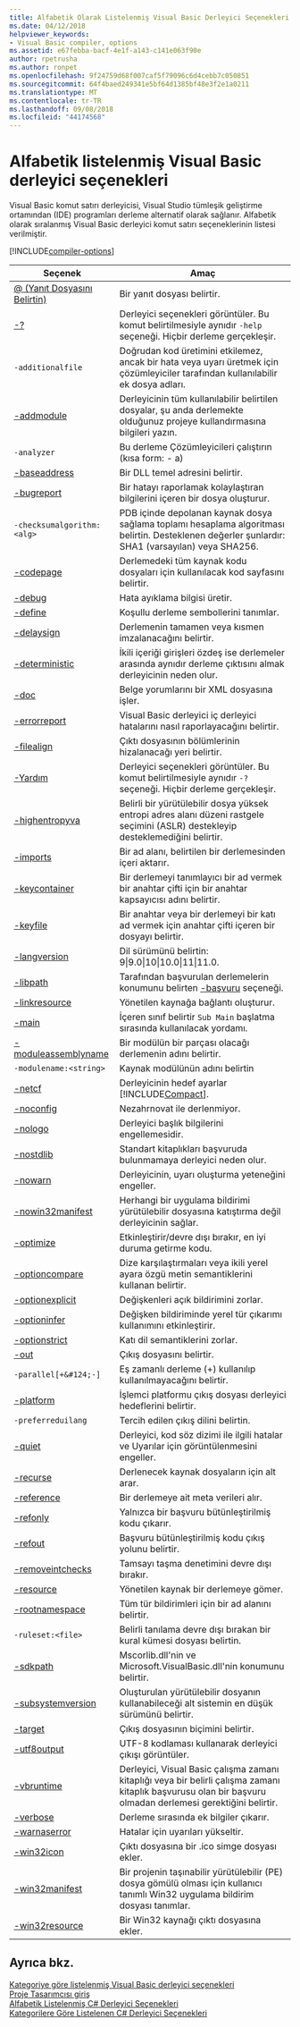 ```yaml
---
title: Alfabetik Olarak Listelenmiş Visual Basic Derleyici Seçenekleri
ms.date: 04/12/2018
helpviewer_keywords:
- Visual Basic compiler, options
ms.assetid: e67febba-bacf-4e1f-a143-c141e063f90e
author: rpetrusha
ms.author: ronpet
ms.openlocfilehash: 9f24759d68f007caf5f79096c6d4cebb7c050851
ms.sourcegitcommit: 64f4baed249341e5bf64d1385bf48e3f2e1a0211
ms.translationtype: MT
ms.contentlocale: tr-TR
ms.lasthandoff: 09/08/2018
ms.locfileid: "44174568"
---
```

# <a name="visual-basic-compiler-options-listed-alphabetically"></a>Alfabetik listelenmiş Visual Basic derleyici seçenekleri
Visual Basic komut satırı derleyicisi, Visual Studio tümleşik geliştirme ortamından (IDE) programları derleme alternatif olarak sağlanır. Alfabetik olarak sıralanmış Visual Basic derleyici komut satırı seçeneklerinin listesi verilmiştir.  

[!INCLUDE[compiler-options](~/includes/compiler-options.md)]
  
|Seçenek|Amaç|  
|------------|-------------|  
|[@ (Yanıt Dosyasını Belirtin)](../../../visual-basic/reference/command-line-compiler/specify-response-file.md)|Bir yanıt dosyası belirtir.|  
|[-?](../../../visual-basic/reference/command-line-compiler/help.md)|Derleyici seçenekleri görüntüler. Bu komut belirtilmesiyle aynıdır `-help` seçeneği. Hiçbir derleme gerçekleşir.|  
|`-additionalfile`|Doğrudan kod üretimini etkilemez, ancak bir hata veya uyarı üretmek için çözümleyiciler tarafından kullanılabilir ek dosya adları.|  
|[-addmodule](../../../visual-basic/reference/command-line-compiler/addmodule.md)|Derleyicinin tüm kullanılabilir belirtilen dosyalar, şu anda derlemekte olduğunuz projeye kullandırmasına bilgileri yazın.|  
|`-analyzer`|Bu derleme Çözümleyicileri çalıştırın (kısa form: - a)|  
|[-baseaddress](../../../visual-basic/reference/command-line-compiler/baseaddress.md)|Bir DLL temel adresini belirtir.|  
|[-bugreport](../../../visual-basic/reference/command-line-compiler/bugreport.md)|Bir hatayı raporlamak kolaylaştıran bilgilerini içeren bir dosya oluşturur.|  
|`-checksumalgorithm:<alg>`|PDB içinde depolanan kaynak dosya sağlama toplamı hesaplama algoritması belirtin.  Desteklenen değerler şunlardır: SHA1 (varsayılan) veya SHA256.|  
|[-codepage](../../../visual-basic/reference/command-line-compiler/codepage.md)|Derlemedeki tüm kaynak kodu dosyaları için kullanılacak kod sayfasını belirtir.|  
|[-debug](../../../visual-basic/reference/command-line-compiler/debug.md)|Hata ayıklama bilgisi üretir.|  
|[-define](../../../visual-basic/reference/command-line-compiler/define.md)|Koşullu derleme sembollerini tanımlar.|  
|[-delaysign](../../../visual-basic/reference/command-line-compiler/delaysign.md)|Derlemenin tamamen veya kısmen imzalanacağını belirtir.|  
|[-deterministic](../../../visual-basic/reference/command-line-compiler/deterministic.md)|İkili içeriği girişleri özdeş ise derlemeler arasında aynıdır derleme çıktısını almak derleyicinin neden olur.|
|[-doc](../../../visual-basic/reference/command-line-compiler/doc.md)|Belge yorumlarını bir XML dosyasına işler.|  
|[-errorreport](../../../visual-basic/reference/command-line-compiler/errorreport.md)|Visual Basic derleyici iç derleyici hatalarını nasıl raporlayacağını belirtir.|  
|[-filealign](../../../visual-basic/reference/command-line-compiler/filealign.md)|Çıktı dosyasının bölümlerinin hizalanacağı yeri belirtir.|  
|[-Yardım](../../../visual-basic/reference/command-line-compiler/help.md)|Derleyici seçenekleri görüntüler. Bu komut belirtilmesiyle aynıdır `-?` seçeneği. Hiçbir derleme gerçekleşir.|  
|[-highentropyva](../../../visual-basic/reference/command-line-compiler/highentropyva.md)|Belirli bir yürütülebilir dosya yüksek entropi adres alanı düzeni rastgele seçimini (ASLR) destekleyip desteklemediğini belirtir.|  
|[-imports](../../../visual-basic/reference/command-line-compiler/imports.md)|Bir ad alanı, belirtilen bir derlemesinden içeri aktarır.|  
|[-keycontainer](../../../visual-basic/reference/command-line-compiler/keycontainer.md)|Bir derlemeyi tanımlayıcı bir ad vermek bir anahtar çifti için bir anahtar kapsayıcısı adını belirtir.|  
|[-keyfile](../../../visual-basic/reference/command-line-compiler/keyfile.md)|Bir anahtar veya bir derlemeyi bir katı ad vermek için anahtar çifti içeren bir dosyayı belirtir.|  
|[-langversion](../../../visual-basic/reference/command-line-compiler/langversion.md)|Dil sürümünü belirtin: 9&#124;9.0&#124;10&#124;10.0&#124;11&#124;11.0.|  
|[-libpath](../../../visual-basic/reference/command-line-compiler/libpath.md)|Tarafından başvurulan derlemelerin konumunu belirten [-başvuru](../../../visual-basic/reference/command-line-compiler/reference.md) seçeneği.|  
|[-linkresource](../../../visual-basic/reference/command-line-compiler/linkresource.md)|Yönetilen kaynağa bağlantı oluşturur.|  
|[-main](../../../visual-basic/reference/command-line-compiler/main.md)|İçeren sınıf belirtir `Sub Main` başlatma sırasında kullanılacak yordamı.|  
|[-moduleassemblyname](../../../visual-basic/reference/command-line-compiler/moduleassemblyname.md)|Bir modülün bir parçası olacağı derlemenin adını belirtir.|  
|`-modulename:<string>`|Kaynak modülünün adını belirtin|  
|[-netcf](../../../visual-basic/reference/command-line-compiler/netcf.md)|Derleyicinin hedef ayarlar [!INCLUDE[Compact](~/includes/compact-md.md)].|  
|[-noconfig](../../../visual-basic/reference/command-line-compiler/noconfig.md)|Nezahrnovat ile derlenmiyor.|  
|[-nologo](../../../visual-basic/reference/command-line-compiler/nologo.md)|Derleyici başlık bilgilerini engellemesidir.|  
|[-nostdlib](../../../visual-basic/reference/command-line-compiler/nostdlib.md)|Standart kitaplıkları başvuruda bulunmamaya derleyici neden olur.|  
|[-nowarn](../../../visual-basic/reference/command-line-compiler/nowarn.md)|Derleyicinin, uyarı oluşturma yeteneğini engeller.|  
|[-nowin32manifest](../../../visual-basic/reference/command-line-compiler/nowin32manifest.md)|Herhangi bir uygulama bildirimi yürütülebilir dosyasına katıştırma değil derleyicinin sağlar.|  
|[-optimize](../../../visual-basic/reference/command-line-compiler/optimize.md)|Etkinleştirir/devre dışı bırakır, en iyi duruma getirme kodu.|  
|[-optioncompare](../../../visual-basic/reference/command-line-compiler/optioncompare.md)|Dize karşılaştırmaları veya ikili yerel ayara özgü metin semantiklerini kullanan belirtir.|  
|[-optionexplicit](../../../visual-basic/reference/command-line-compiler/optionexplicit.md)|Değişkenleri açık bildirimini zorlar.|  
|[-optioninfer](../../../visual-basic/reference/command-line-compiler/optioninfer.md)|Değişken bildiriminde yerel tür çıkarımı kullanımını etkinleştirir.|  
|[-optionstrict](../../../visual-basic/reference/command-line-compiler/optionstrict.md)|Katı dil semantiklerini zorlar.|  
|[-out](../../../visual-basic/reference/command-line-compiler/out.md)|Çıkış dosyasını belirtir.|  
|`-parallel[+&#124;-]`|Eş zamanlı derleme (+) kullanılıp kullanılmayacağını belirtir.|  
|[-platform](../../../visual-basic/reference/command-line-compiler/platform.md)|İşlemci platformu çıkış dosyası derleyici hedeflerini belirtir.|  
|`-preferreduilang`|Tercih edilen çıkış dilini belirtin.|  
|[-quiet](../../../visual-basic/reference/command-line-compiler/quiet.md)|Derleyici, kod söz dizimi ile ilgili hatalar ve Uyarılar için görüntülenmesini engeller.|  
|[-recurse](../../../visual-basic/reference/command-line-compiler/recurse.md)|Derlenecek kaynak dosyaların için alt arar.|  
|[-reference](../../../visual-basic/reference/command-line-compiler/reference.md)|Bir derlemeye ait meta verileri alır.|  
|[-refonly](refonly-compiler-option.md)|Yalnızca bir başvuru bütünleştirilmiş kodu çıkarır.|
|[-refout](refout-compiler-option.md)|Başvuru bütünleştirilmiş kodu çıkış yolunu belirtir.|
|[-removeintchecks](../../../visual-basic/reference/command-line-compiler/removeintchecks.md)|Tamsayı taşma denetimini devre dışı bırakır.|  
|[-resource](../../../visual-basic/reference/command-line-compiler/resource.md)|Yönetilen kaynak bir derlemeye gömer.|  
|[-rootnamespace](../../../visual-basic/reference/command-line-compiler/rootnamespace.md)|Tüm tür bildirimleri için bir ad alanını belirtir.|  
|`-ruleset:<file>`|Belirli tanılama devre dışı bırakan bir kural kümesi dosyası belirtin.|  
|[-sdkpath](../../../visual-basic/reference/command-line-compiler/sdkpath.md)|Mscorlib.dll'nin ve Microsoft.VisualBasic.dll'nin konumunu belirtir.|  
|[-subsystemversion](../../../visual-basic/reference/command-line-compiler/subsystemversion.md)|Oluşturulan yürütülebilir dosyanın kullanabileceği alt sistemin en düşük sürümünü belirtir.|  
|[-target](../../../visual-basic/reference/command-line-compiler/target.md)|Çıkış dosyasının biçimini belirtir.|  
|[-utf8output](../../../visual-basic/reference/command-line-compiler/utf8output.md)|UTF-8 kodlaması kullanarak derleyici çıkışı görüntüler.|  
|[-vbruntime](../../../visual-basic/reference/command-line-compiler/vbruntime.md)|Derleyici, Visual Basic çalışma zamanı kitaplığı veya bir belirli çalışma zamanı kitaplık başvurusu olan bir başvuru olmadan derlemesi gerektiğini belirtir.|  
|[-verbose](../../../visual-basic/reference/command-line-compiler/verbose.md)|Derleme sırasında ek bilgiler çıkarır.|  
|[-warnaserror](../../../visual-basic/reference/command-line-compiler/warnaserror.md)|Hatalar için uyarıları yükseltir.|  
|[-win32icon](../../../visual-basic/reference/command-line-compiler/win32icon.md)|Çıktı dosyasına bir .ico simge dosyası ekler.|  
|[-win32manifest](../../../visual-basic/reference/command-line-compiler/win32manifest.md)|Bir projenin taşınabilir yürütülebilir (PE) dosya gömülü olması için kullanıcı tanımlı Win32 uygulama bildirim dosyası tanımlar.|  
|[-win32resource](../../../visual-basic/reference/command-line-compiler/win32resource.md)|Bir Win32 kaynağı çıktı dosyasına ekler.|  
  
## <a name="see-also"></a>Ayrıca bkz.  
 [Kategoriye göre listelenmiş Visual Basic derleyici seçenekleri](../../../visual-basic/reference/command-line-compiler/compiler-options-listed-by-category.md)  
 [Proje Tasarımcısı giriş](https://msdn.microsoft.com/library/898dd854-c98d-430c-ba1b-a913ce3c73d7)  
 [Alfabetik Listelenmiş C# Derleyici Seçenekleri](../../../csharp/language-reference/compiler-options/listed-alphabetically.md)  
 [Kategorilere Göre Listelenen C# Derleyici Seçenekleri](../../../csharp/language-reference/compiler-options/listed-by-category.md)
